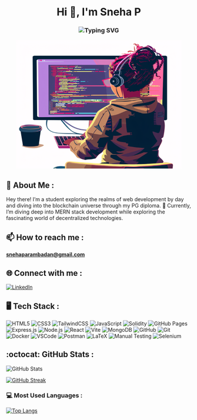 <h1 align="center">Hi 👋, I'm Sneha P</h1>
<h3 align="center">
  <img src="https://readme-typing-svg.demolab.com?font=Fira+Code&size=22&pause=1000&color=FFC0CB&center=true&vCenter=true&width=440&lines=Fullstack+Developer+💻;Blockchain+Enthusiast+🔗" alt="Typing SVG" />
</h3>

<div align="center">
  <img src="https://raw.githubusercontent.com/Sneha-p1/Sneha-p1/main/ai-generated-8775232_1280.webp" height="350" width="450" />
</div>

## 💫 About Me :
Hey there! I’m a student exploring the realms of web development by day and diving into the blockchain universe through my PG diploma. 🚀 Currently, I’m diving deep into MERN stack development while exploring the fascinating world of decentralized technologies.

## 📫 How to reach me :
**snehaparambadan@gmail.com**

## 🌐 Connect with me :

[![LinkedIn](https://img.shields.io/badge/LinkedIn-blue?style=flat-square&logo=linkedin)](https://linkedin.com/in/sneha-parambadan-b1aaa5215)

## 🖥️ Tech Stack :

![HTML5](https://img.shields.io/badge/HTML5-%23E34F26.svg?style=flat-square&logo=html5&logoColor=white)
![CSS3](https://img.shields.io/badge/CSS3-%231572B6.svg?style=flat-square&logo=css3&logoColor=white)
![TailwindCSS](https://img.shields.io/badge/tailwindcss-%2338B2AC.svg?style=flat-square&logo=tailwind-css&logoColor=white)
![JavaScript](https://img.shields.io/badge/JavaScript-323330?style=flat-square&logo=javascript)
![Solidity](https://img.shields.io/badge/Solidity-363636?style=flat-square&logo=solidity)
![GitHub Pages](https://img.shields.io/badge/GitHub%20Pages-327FC7?style=flat-square&logo=github&logoColor=white)
![Express.js](https://img.shields.io/badge/Express.js-%23404d59.svg?style=flat-square&logo=express&logoColor=white)
![Node.js](https://img.shields.io/badge/Node.js-339933?style=flat-square&logo=nodedotjs&logoColor=white)
![React](https://img.shields.io/badge/React-%2320232a.svg?style=flat-square&logo=react&logoColor=%2361DAFB)
![Vite](https://img.shields.io/badge/Vite-%23039BE5.svg?style=flat-square&logo=vite&logoColor=white)
![MongoDB](https://img.shields.io/badge/MongoDB-%2347A248.svg?style=flat-square&logo=mongodb&logoColor=white)
![GitHub](https://img.shields.io/badge/GitHub-%23121011.svg?style=flat-square&logo=github&logoColor=white)
![Git](https://img.shields.io/badge/Git-%23F05033.svg?style=flat-square&logo=git&logoColor=white)
![Docker](https://img.shields.io/badge/Docker-%230db7ed.svg?style=flat-square&logo=docker&logoColor=white)
![VSCode](https://img.shields.io/badge/VSCode-%23007ACC.svg?style=flat-square&logo=visual-studio-code&logoColor=white)
![Postman](https://img.shields.io/badge/Postman-FF6C37?style=flat-square&logo=postman&logoColor=white)
![LaTeX](https://img.shields.io/badge/latex-%23008080.svg?style=flat-square&logo=latex&logoColor=white)
![Manual Testing](https://img.shields.io/badge/Manual%20Testing-%23000f%20.svg?style=flat-square&logo=test&logoColor=white)
![Selenium](https://img.shields.io/badge/Selenium-%2300b0d4.svg?style=flat-square&logo=selenium&logoColor=white)

## :octocat: GitHub Stats :

![GitHub Stats](https://github-readme-stats.vercel.app/api?username=Sneha-p1&show_icons=true&theme=dark&count_private=true)

[![GitHub Streak](https://github-readme-streak-stats.herokuapp.com/?user=Sneha-p1&theme=dark)](https://git.io/streak-stats)

### 💻 Most Used Languages :
[![Top Langs](https://github-readme-stats.vercel.app/api/top-langs/?username=Sneha-p1&layout=compact&theme=dark)](https://github.com/anuraghazra/github-readme-stats)



